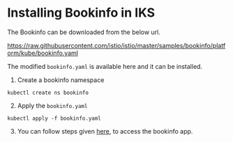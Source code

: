 # Installing Bookinfo in IKS

The Bookinfo can be downloaded from the below url.

https://raw.githubusercontent.com/istio/istio/master/samples/bookinfo/platform/kube/bookinfo.yaml


The modified `bookinfo.yaml` is available here and it can be installed.


1. Create a bookinfo namespace

```
kubectl create ns bookinfo
```

2. Apply the `bookinfo.yaml`

```
kubectl apply -f bookinfo.yaml
```

3. You can follow steps given [here](../../../500-install-bookinfo-app), to access the bookinfo app.



